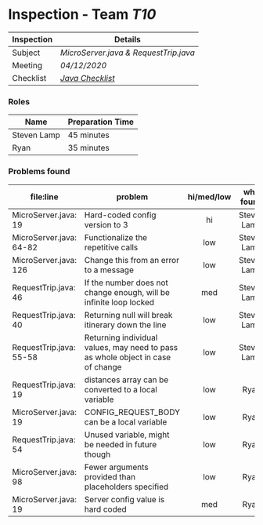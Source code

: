 # Inspection - Team *T10* 
| Inspection | Details |
| ----- | ----- |
| Subject | *MicroServer.java & RequestTrip.java* |
| Meeting | *04/12/2020* |
| Checklist | *[Java Checklist](http://www.cs.toronto.edu/~sme/CSC444F/handouts/java_checklist.pdf)* |


### Roles
| Name | Preparation Time |
| ---- | ---- |
| Steven Lamp | 45 minutes| 
|Ryan | 35 minutes|



### Problems found
| file:line | problem | hi/med/low | who found | github#  |
| --- | --- | :---: | :---: | --- |
|MicroServer.java: 19 | Hard-coded config version to 3| hi | Steven Lamp | |
|MicroServer.java: 64-82| Functionalize the repetitive calls | low | Steven Lamp ||
|MicroServer.java: 126 | Change this from an error to a message| low|Steven Lamp|| 
|RequestTrip.java: 46| If the number does not change enough, will be infinite loop locked| med|Steven Lamp| 
|RequestTrip.java: 40| Returning null will break itinerary down the line|low|Steven Lamp| 
|RequestTrip.java: 55-58| Returning individual values, may need to pass as whole object in case of change| low| Steven Lamp||
|RequestTrip.java: 19 | distances array can be converted to a local variable |low  |Ryan| |
|MicroServer.java: 19 | CONFIG_REQUEST_BODY can be a local variable|low |Ryan | |
|RequestTrip.java: 54 | Unused variable, might be needed in future though| low|Ryan | |
|MicroServer.java: 98| Fewer arguments provided than placeholders specified| low|Ryan | |
|MicroServer.java: 19 | Server config value is hard coded| med| Ryan| |

